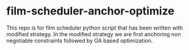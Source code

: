 # film-scheduler-anchor-optimize
This repo is for film scheduler python script that has been written with modified strategy. In the modified strategy we are first anchoring non negotiable constraints followed by GA based optimization.
